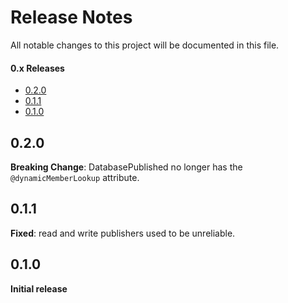 Release Notes
=============

All notable changes to this project will be documented in this file.

#### 0.x Releases

- [0.2.0](#020)
- [0.1.1](#011)
- [0.1.0](#010)

## 0.2.0

**Breaking Change**: DatabasePublished no longer has the `@dynamicMemberLookup` attribute.

## 0.1.1

**Fixed**: read and write publishers used to be unreliable.

## 0.1.0

**Initial release**

